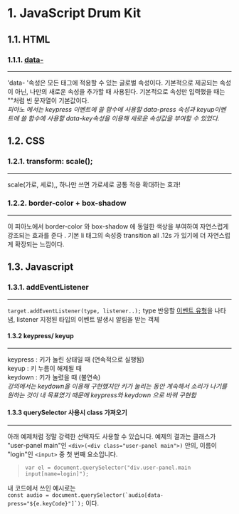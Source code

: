 # 1. JavaScript Drum Kit

## 1.1. HTML

### 1.1.1. [data-](https://tonks.tistory.com/147)

---

'data- '속성은 모든 태그에 적용할 수 있는 글로벌 속성이다. 기본적으로 제공되는 속성이 아닌, 나만의 새로운 속성을 추가할 때 사용된다. 기본적으로 속성만 입력했을 때는 ""처럼 빈 문자열이 기본값이다.  
_피아노 에서는 keypress 이벤트에 쓸 함수에 사용할 data-press 속성과 keyup이벤트에 쓸 함수에 사용할 data-key속성을 이용해 새로운 속성값을 부여할 수 있었다._

## 1.2. CSS

### 1.2.1. transform: scale();

---

scale(가로, 세로),, 하나만 쓰면 가로세로 공통 적용
확대하는 효과!

### 1.2.2. border-color + box-shadow

---

이 피아노에서 border-color 와 box-shadow 에 동일한 색상을 부여하여 자연스럽게 강조되는 효과를 준다 . 기본 li 태그의 속성중 transition all .12s 가 있기에 더 자연스럽게 확장되는 느낌이다.

## 1.3. Javascript

### 1.3.1. addEventListener

---

`target.addEventListener(type, listener..);`
type 반응할 [이벤트 유형](https://developer.mozilla.org/ko/docs/Web/Events)을 나타냄, listener 지정된 타입의 이벤트 발생시 알림을 받는 객체

#### 1.3.2 keypress/ keyup

---

keypress : 키가 눌린 상태일 때 (연속적으로 실행됨)  
keyup : 키 누름이 해제될 때  
keydown : 키가 눌렸을 때 (불연속)  
_강의에서는 keydown을 이용해 구현했지만 키가 눌리는 동안 계속해서 소리가 나기를 원하는 것이 내 목표였기 때문에 keypress와 keydown 으로 바꿔 구현함_

#### 1.3.3 querySelector 사용시 class 가져오기

---

아래 예제처럼 정말 강력한 선택자도 사용할 수 있습니다. 예제의 결과는 클래스가 "user-panel main"인 `<div>(<div class="user-panel main">)` 안의, 이름이 "login"인 `<input>` 중 첫 번째 요소입니다.

> `var el = document.querySelector("div.user-panel.main input[name=login]");`

내 코드에서 쓰인 예시로는  
`` const audio = document.querySelector(`audio[data-press="${e.keyCode}"]`); `` 이다.

